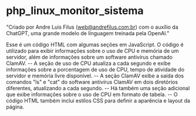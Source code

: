 # php_linux_monitor_sistema
"Criado por Andre Luis Filus (web@andrefilus.com.br) com o auxílio da ChatGPT, uma grande modelo de linguagem treinada pela OpenAI."

Esse é um código HTML com algumas seções em JavaScript. O código é utilizado para exibir informações sobre o uso de CPU e memória de um servidor, além de informações sobre um software antivírus chamado ClamAV.
-- A seção de uso de CPU atualiza a cada segundo e exibe informações sobre a porcentagem de uso de CPU, tempo de atividade do servidor e memória livre disponível.
-- A seção ClamAV exibe a saída dos comandos "ls" e "cat" do software antivírus ClamAV em dois diretórios diferentes, atualizando a cada segundo.
-- Há também uma seção adicional que exibe informações sobre o uso de CPU em formato de tabela.
-- O código HTML também inclui estilos CSS para definir a aparência e layout da página.
